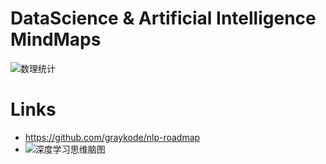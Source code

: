 # DataScience & Artificial Intelligence MindMaps

![数理统计](https://assets.ng-tech.icu/superbed/2021/08/14/611770ad5132923bf8e506b4.jpg)

# Links

- https://github.com/graykode/nlp-roadmap
- ![深度学习思维脑图](http://rdc.hundsun.com/portal/data/upload/201703/f_44148eb8dbcb119563182ec26adad049.gif)
